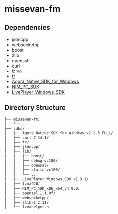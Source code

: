 # missevan-fm

## Dependencies

* jsoncpp
* websocketpp
* boost
* zlib
* openssl
* curl
* lzma
* [fr](https://github.com/tengattack/fr)
* [Agora_Native_SDK_for_Windows](https://agora.io/)
* [NIM_PC_SDK](http://netease.im/im-sdk-demo)
* [LivePlayer_Windows_SDK](http://netease.im/im-sdk-demo)

## Directory Structure

```txt
├── missevan-fm/
│   └── ...
├── sdks/
│   ├── Agora_Native_SDK_for_Windows_v2.1.3_FULL/
│   ├── curl-7.54.1/
│   ├── fr/
│   ├── jsoncpp/
│   ├── lib/
│   │   ├── boost/
│   │   ├── debug-vc100/
│   │   ├── openssl/
│   │   ├── static-vc100/
│   │   └── ...
│   ├── LivePlayer_Windows_SDK_v1.0.1/
│   ├── lzma920/
│   ├── NIM_PC_SDK_x86_x64_v4.9.0/
│   ├── openssl-1.1.0f/
│   ├── websocketpp/
│   ├── zlib-1.2.11/
│   └── lzmahelper.h
```
